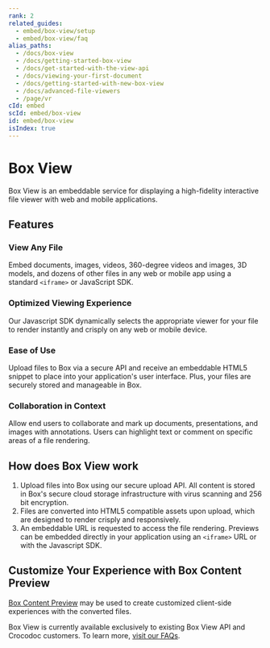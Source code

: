 ```yaml
---
rank: 2
related_guides:
  - embed/box-view/setup
  - embed/box-view/faq
alias_paths:
  - /docs/box-view
  - /docs/getting-started-box-view
  - /docs/get-started-with-the-view-api
  - /docs/viewing-your-first-document
  - /docs/getting-started-with-new-box-view
  - /docs/advanced-file-viewers
  - /page/vr
cId: embed
scId: embed/box-view
id: embed/box-view
isIndex: true
---
```


# Box View

Box View is an embeddable service for displaying a high-fidelity interactive
file viewer with web and mobile applications.

## Features

### View Any File

Embed documents, images, videos, 360-degree videos and images, 3D models, and
dozens of other files in any web or mobile app using a standard `<iframe>` or
JavaScript SDK.

### Optimized Viewing Experience

Our Javascript SDK dynamically selects the appropriate viewer for your file to
render instantly and crisply on any web or mobile device.

### Ease of Use

Upload files to Box via a secure API and receive an embeddable HTML5
snippet to place into your application's user interface. Plus, your files are
securely stored and manageable in Box.

### Collaboration in Context

Allow end users to collaborate and mark up documents, presentations, and images
with annotations. Users can highlight text or comment on specific areas of a
file rendering.

## How does Box View work

1. Upload files into Box using our secure upload API. All content is stored in
Box's secure cloud storage infrastructure with virus scanning and 256 bit
encryption.
2. Files are converted into HTML5 compatible assets upon upload, which are
designed to render crisply and responsively.
3. An embeddable URL is requested to access the file rendering. Previews can be
embedded directly in your application using an `<iframe>` URL or with the
Javascript SDK.

## Customize Your Experience with Box Content Preview

[Box Content Preview](guide://embed/ui-elements/preview) may be used to create
customized client-side experiences with the converted files.

Box View is currently available exclusively to existing Box View API and
Crocodoc customers. To learn more, [visit our FAQs](guide://embed/box-view/faq).
